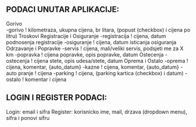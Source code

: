 PODACI UNUTAR APLIKACIJE:
-------------------------
Gorivo<br />
    -gorivo
        ! kilometraza, ukupna cijena, br litara, (popust (checkbox) i cijena po litru)
Troskovi Registracije i Osiguranje
    -registracija
        ! cijena, datum podnosenja registracije
    -osiguranje
        ! cijena, datum isticanja osiguranja
Odrzavanje i Popravke
    -servis
        ! cijena, mali/veliki servis, podsjeti me za X km
    -popravka
        ! cijena popravke, opis popravke, datum
Ostecenja
    -ostecenja
        ! cijena stete, opis udesa/stete, datum
Oprema i Ostalo
    -oprema
        ! cijena, komentar, {auto_datum}
    -kazne
        ! cijena, komentar, {auto_datum}
    -auto pranje
        ! cijena
    -parking
        ! cijena, (parking kartica (checkbox) i datum)
    -ostalo
        ! komentar i cijena
        
        
LOGIN I REGISTER PODACI:
------------------------
Login: email i sifra
Register: korisnicko ime, mail, drzava (dropdown menu), sifra i ponovi sifru
